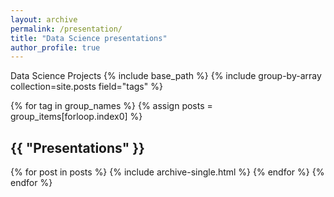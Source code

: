 ```yaml
---
layout: archive
permalink: /presentation/
title: "Data Science presentations"
author_profile: true
---
```

Data Science Projects
{% include base_path %}
{% include group-by-array collection=site.posts field="tags" %}

{% for tag in group_names %}
  {% assign posts = group_items[forloop.index0] %}
  <h2 id="{{ "Presentations" | slugify }}" class="archive__subtitle">{{ "Presentations" }}</h2>
  {% for post in posts %}
    {% include archive-single.html %}
  {% endfor %}
{% endfor %}
